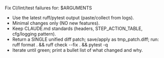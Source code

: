 Fix CI/lint/test failures for: $ARGUMENTS

- Use the latest ruff/pytest output (paste/collect from logs).
- Minimal changes only (NO new features).
- Keep CLAUDE.md standards (headers, STEP_ACTION_TABLE, cfg/logging pattern).
- Return a SINGLE unified diff patch; save/apply as tmp_patch.diff; run:
  ruff format . && ruff check --fix . && pytest -q
- Iterate until green; print a bullet list of what changed and why.
